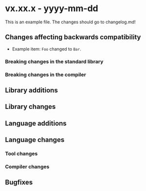 # vx.xx.x - yyyy-mm-dd

This is an example file.
The changes should go to changelog.md!


## Changes affecting backwards compatibility

- Example item: `Foo` changed to `Bar`.


### Breaking changes in the standard library


### Breaking changes in the compiler


## Library additions

## Library changes

## Language additions


## Language changes


### Tool changes


### Compiler changes


## Bugfixes
